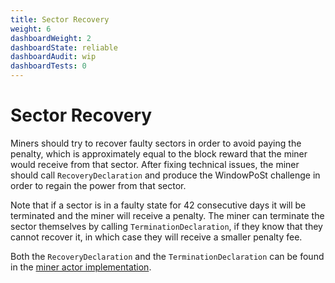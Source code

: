 ```yaml
---
title: Sector Recovery
weight: 6
dashboardWeight: 2
dashboardState: reliable
dashboardAudit: wip
dashboardTests: 0
---
```


# Sector Recovery

Miners should try to recover faulty sectors in order to avoid paying the penalty, which is approximately equal to the block reward that the miner would receive from that sector. After fixing technical issues, the miner should call `RecoveryDeclaration` and produce the WindowPoSt challenge in order to regain the power from that sector.

Note that if a sector is in a faulty state for 42 consecutive days it will be terminated and the miner will receive a penalty. The miner can terminate the sector themselves by calling `TerminationDeclaration`, if they know that they cannot recover it, in which case they will receive a smaller penalty fee.

Both the `RecoveryDeclaration` and the `TerminationDeclaration` can be found in the [miner actor implementation](https://github.com/filecoin-project/specs-actors/blob/master/actors/builtin/miner/miner_actor.go).
